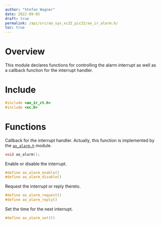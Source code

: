 ```yaml
---
author: "Stefan Wagner"
date: 2022-09-05
draft: true
permalink: /api/src/ao_sys_xc32_pic32/ao_ir_alarm.h/
toc: true
---
```


# Overview

This module declares functions for controlling the alarm interrupt as well as a callback function for the interrupt handler.

# Include

```c
#include <ao_ir_ct.h>
#include <xc.h>
```

# Functions

Callback for the interrupt handler. Actually, this function is implemented by the [`ao_alarm.h`](../ao_sys/ao_alarm.h.md) module.

```c
void ao_alarm();
```

Enable or disable the interrupt.

```c
#define ao_alarm_enable()
#define ao_alarm_disable()
```

Request the interrupt or reply thereto.

```c
#define ao_alarm_request()
#define ao_alarm_reply()
```

Set the time for the next interrupt.

```c
#define ao_alarm_set(t)
```
